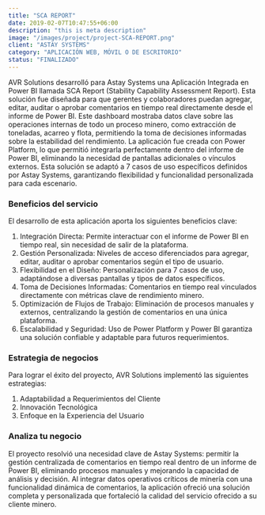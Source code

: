 ```yaml
---
title: "SCA REPORT"
date: 2019-02-07T10:47:55+06:00
description: "this is meta description"
image: "/images/project/project-SCA-REPORT.png"
client: "ASTAY SYSTEMS"
category: "APLICACIÓN WEB, MÓVIL O DE ESCRITORIO"
status: "FINALIZADO"
---
```


AVR Solutions desarrolló para Astay Systems una Aplicación Integrada en Power BI llamada SCA Report (Stability Capability Assessment Report). Esta solución fue diseñada para que gerentes y colaboradores puedan agregar, editar, auditar o aprobar comentarios en tiempo real directamente desde el informe de Power BI. Este dashboard mostraba datos clave sobre las operaciones internas de todo un proceso minero, como extracción de toneladas, acarreo y flota, permitiendo la toma de decisiones informadas sobre la estabilidad del rendimiento. La aplicación fue creada con Power Platform, lo que permitió integrarla perfectamente dentro del informe de Power BI, eliminando la necesidad de pantallas adicionales o vínculos externos. Esta solución se adaptó a 7 casos de uso específicos definidos por Astay Systems, garantizando flexibilidad y funcionalidad personalizada para cada escenario.

### Beneficios del servicio

El desarrollo de esta aplicación aporta los siguientes beneficios clave:

1. Integración Directa: Permite interactuar con el informe de Power BI en tiempo real, sin necesidad de salir de la plataforma.
2. Gestión Personalizada: Niveles de acceso diferenciados para agregar, editar, auditar o aprobar comentarios según el tipo de usuario.
3. Flexibilidad en el Diseño: Personalización para 7 casos de uso, adaptándose a diversas pantallas y tipos de datos específicos.
4. Toma de Decisiones Informadas: Comentarios en tiempo real vinculados directamente con métricas clave de rendimiento minero.
5. Optimización de Flujos de Trabajo: Eliminación de procesos manuales y externos, centralizando la gestión de comentarios en una única plataforma.
6. Escalabilidad y Seguridad: Uso de Power Platform y Power BI garantiza una solución confiable y adaptable para futuros requerimientos.

### Estrategia de negocios

Para lograr el éxito del proyecto, AVR Solutions implementó las siguientes estrategias:

1. Adaptabilidad a Requerimientos del Cliente
2. Innovación Tecnológica
3. Enfoque en la Experiencia del Usuario

### Analiza tu negocio

El proyecto resolvió una necesidad clave de Astay Systems: permitir la gestión centralizada de comentarios en tiempo real dentro de un informe de Power BI, eliminando procesos manuales y mejorando la capacidad de análisis y decisión. Al integrar datos operativos críticos de minería con una funcionalidad dinámica de comentarios, la aplicación ofreció una solución completa y personalizada que fortaleció la calidad del servicio ofrecido a su cliente minero.
